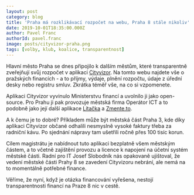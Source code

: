 ```yaml
---
layout: post
category: blog
title: 'Praha má rozklikávací rozpočet na webu, Praha 8 stále nikoliv'
date: 2019-10-01T18:35:00.000Z
author: Pavel Franc
authorId: pavel.franc
image: posts/cityvizor-praha.png
tags: [volby, klub, koalice, transparentnost]
---
```



Hlavní město Praha se dnes připojilo k dalším městům, které transparentně zveřejňují svůj rozpočet v aplikaci [Cityvizor](https://cityvizor.praha.eu). Na tomto webu najdete vše o pražských financích - a to příjmy, výdaje, plnění rozpočtu, údaje z úřední desky nebo registru smluv. Zkrátka téměř vše, na co si vzpomenete.

Aplikaci Cityvizor vyvinulo Ministerstvu financí a uvolnilo ji jako open-source. Pro Prahu ji pak provozuje městská firma Operátor ICT a to podobně jako její další aplikace [Lítačka](http://litacka.cz) a [Zmente.to](https://www.zmente.to/).

A k čemu je to dobré? Příkladem může být městská část Praha 3, kde díky aplikaci Cityvizor občané odhalili nesmyslně vysoké faktury třeba za radniční kávu. Po sjednání nápravy tam ušetřili ročně přes 100 tisíc korun. 

Cílem magistrátu je nabídnout tuto aplikaci bezplatně všem městským částem, a to včetně zajištění provozu a licence k napojení na účetní systém městské části. Radní pro IT Josef Slobodník nás opakovaně ujištoval, že vedení městské části Prahy 8 se zavedení Cityvizoru nebrání, ale nemá na to momentálně potřebné finance. 

Věříme, že nyní, když je otázka financování vyřešena, nestojí transparentnosti financí na Praze 8 nic v cestě.
